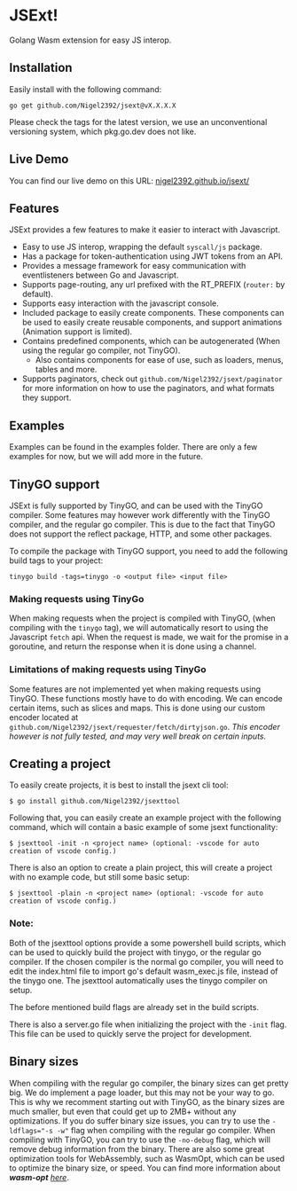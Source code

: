 # JSExt!

Golang Wasm extension for easy JS interop.

## Installation
Easily install  with the following command:
```
go get github.com/Nigel2392/jsext@vX.X.X.X
```

Please check the tags for the latest version, we use an unconventional versioning system, which pkg.go.dev does not like.

## Live Demo
You can find our live demo on this URL: [nigel2392.github.io/jsext/](https://nigel2392.github.io/jsext/)

## Features
JSExt provides a few features to make it easier to interact with Javascript.
* Easy to use JS interop, wrapping the default `syscall/js` package.
* Has a package for token-authentication using JWT tokens from an API.
* Provides a message framework for easy communication with eventlisteners between Go and Javascript.
* Supports page-routing, any url prefixed with the RT_PREFIX (`router:` by default).
* Supports easy interaction with the javascript console.
* Included package to easily create components. These components can be used to easily create reusable components, and support animations (Animation support is limited).
* Contains predefined components, which can be autogenerated (When using the regular go compiler, not TinyGO).
  * Also contains components for ease of use, such as loaders, menus, tables and more.
* Supports paginators, check out `github.com/Nigel2392/jsext/paginator` for more information on how to use the paginators, and what formats they support.

## Examples
Examples can be found in the examples folder.
There are only a few examples for now, but we will add more in the future.

## TinyGO support
JSExt is fully supported by TinyGO, and can be used with the TinyGO compiler.
Some features may however work differently with the TinyGO compiler, and the regular go compiler.
This is due to the fact that TinyGO does not support the reflect package, HTTP, and some other packages.

To compile the package with TinyGO support, you need to add the following build tags to your project:
```
tinygo build -tags=tinygo -o <output file> <input file>
```

### Making requests using TinyGo
When making requests when the project is compiled with TinyGO, (when compiling with the `tinygo` tag), 
we will automatically resort to using the Javascript `fetch` api.
When the request is made, we wait for the promise in a goroutine, and return the response when it is done using a channel.

### Limitations of making requests using TinyGo
Some features are not implemented yet when making requests using TinyGO.
These functions mostly have to do with encoding.
We can encode certain items, such as slices and maps. 
This is done using our custom encoder located at `github.com/Nigel2392/jsext/requester/fetch/dirtyjson.go`.
*This encoder however is not fully tested, and may very well break on certain inputs.*

## Creating a project
To easily create projects, it is best to install the jsext cli tool:
```
$ go install github.com/Nigel2392/jsexttool
```
Following that, you can easily create an example project with the following command, which will contain a basic example of some jsext functionality:
```
$ jsexttool -init -n <project name> (optional: -vscode for auto creation of vscode config.)
```
There is also an option to create a plain project, this will create a project with no example code, but still some basic setup:
```
$ jsexttool -plain -n <project name> (optional: -vscode for auto creation of vscode config.)
```
### Note:
Both of the jsexttool options provide a some powershell build scripts, which can be used to quickly build the project with tinygo, or the regular go compiler.
If the chosen compiler is the normal go compiler, you will need to edit the index.html file to import go's default wasm_exec.js file, instead of the tinygo one.
The jsexttool automatically uses the tinygo compiler on setup.

The before mentioned build flags are already set in the build scripts.

There is also a server.go file when initializing the project with the `-init` flag. This file can be used to quickly serve the project for development.

## Binary sizes
When compiling with the regular go compiler, the binary sizes can get pretty big. We do implement a page loader, but this may not be your way to go.
This is why we recomment starting out with TinyGO, as the binary sizes are much smaller, but even that could get up to 2MB+ without any optimizations.
If you do suffer binary size issues, you can try to use the `-ldflags="-s -w"` flag when compiling with the regular go compiler.
When compiling with TinyGO, you can try to use the `-no-debug` flag, which will remove debug information from the binary.
There are also some great optimization tools for WebAssembly, such as WasmOpt, which can be used to optimize the binary size, or speed.
You can find more information about ***wasm-opt** [here](https://github.com/WebAssembly/binaryen)*.
